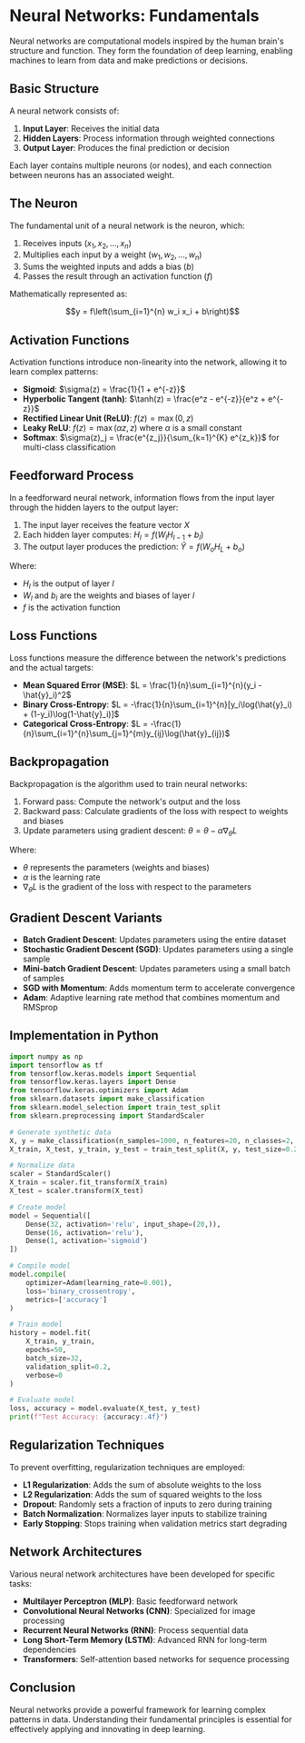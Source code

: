 
# Neural Networks: Fundamentals

Neural networks are computational models inspired by the human brain's structure and function. They form the foundation of deep learning, enabling machines to learn from data and make predictions or decisions.

## Basic Structure

A neural network consists of:

1. **Input Layer**: Receives the initial data
2. **Hidden Layers**: Process information through weighted connections
3. **Output Layer**: Produces the final prediction or decision

Each layer contains multiple neurons (or nodes), and each connection between neurons has an associated weight.

## The Neuron

The fundamental unit of a neural network is the neuron, which:

1. Receives inputs ($x_1, x_2, ..., x_n$)
2. Multiplies each input by a weight ($w_1, w_2, ..., w_n$)
3. Sums the weighted inputs and adds a bias ($b$)
4. Passes the result through an activation function ($f$)

Mathematically represented as:

$$y = f\left(\sum_{i=1}^{n} w_i x_i + b\right)$$

## Activation Functions

Activation functions introduce non-linearity into the network, allowing it to learn complex patterns:

- **Sigmoid**: $\sigma(z) = \frac{1}{1 + e^{-z}}$
- **Hyperbolic Tangent (tanh)**: $\tanh(z) = \frac{e^z - e^{-z}}{e^z + e^{-z}}$
- **Rectified Linear Unit (ReLU)**: $f(z) = \max(0, z)$
- **Leaky ReLU**: $f(z) = \max(\alpha z, z)$ where $\alpha$ is a small constant
- **Softmax**: $\sigma(z)_j = \frac{e^{z_j}}{\sum_{k=1}^{K} e^{z_k}}$ for multi-class classification

## Feedforward Process

In a feedforward neural network, information flows from the input layer through the hidden layers to the output layer:

1. The input layer receives the feature vector $X$
2. Each hidden layer computes: $H_l = f(W_l H_{l-1} + b_l)$
3. The output layer produces the prediction: $\hat{Y} = f(W_o H_L + b_o)$

Where:
- $H_l$ is the output of layer $l$
- $W_l$ and $b_l$ are the weights and biases of layer $l$
- $f$ is the activation function

## Loss Functions

Loss functions measure the difference between the network's predictions and the actual targets:

- **Mean Squared Error (MSE)**: $L = \frac{1}{n}\sum_{i=1}^{n}(y_i - \hat{y}_i)^2$
- **Binary Cross-Entropy**: $L = -\frac{1}{n}\sum_{i=1}^{n}[y_i\log(\hat{y}_i) + (1-y_i)\log(1-\hat{y}_i)]$
- **Categorical Cross-Entropy**: $L = -\frac{1}{n}\sum_{i=1}^{n}\sum_{j=1}^{m}y_{ij}\log(\hat{y}_{ij})$

## Backpropagation

Backpropagation is the algorithm used to train neural networks:

1. Forward pass: Compute the network's output and the loss
2. Backward pass: Calculate gradients of the loss with respect to weights and biases
3. Update parameters using gradient descent: $\theta = \theta - \alpha \nabla_{\theta}L$

Where:
- $\theta$ represents the parameters (weights and biases)
- $\alpha$ is the learning rate
- $\nabla_{\theta}L$ is the gradient of the loss with respect to the parameters

## Gradient Descent Variants

- **Batch Gradient Descent**: Updates parameters using the entire dataset
- **Stochastic Gradient Descent (SGD)**: Updates parameters using a single sample
- **Mini-batch Gradient Descent**: Updates parameters using a small batch of samples
- **SGD with Momentum**: Adds momentum term to accelerate convergence
- **Adam**: Adaptive learning rate method that combines momentum and RMSprop

## Implementation in Python

```python
import numpy as np
import tensorflow as tf
from tensorflow.keras.models import Sequential
from tensorflow.keras.layers import Dense
from tensorflow.keras.optimizers import Adam
from sklearn.datasets import make_classification
from sklearn.model_selection import train_test_split
from sklearn.preprocessing import StandardScaler

# Generate synthetic data
X, y = make_classification(n_samples=1000, n_features=20, n_classes=2, random_state=42)
X_train, X_test, y_train, y_test = train_test_split(X, y, test_size=0.2, random_state=42)

# Normalize data
scaler = StandardScaler()
X_train = scaler.fit_transform(X_train)
X_test = scaler.transform(X_test)

# Create model
model = Sequential([
    Dense(32, activation='relu', input_shape=(20,)),
    Dense(16, activation='relu'),
    Dense(1, activation='sigmoid')
])

# Compile model
model.compile(
    optimizer=Adam(learning_rate=0.001),
    loss='binary_crossentropy',
    metrics=['accuracy']
)

# Train model
history = model.fit(
    X_train, y_train,
    epochs=50,
    batch_size=32,
    validation_split=0.2,
    verbose=0
)

# Evaluate model
loss, accuracy = model.evaluate(X_test, y_test)
print(f"Test Accuracy: {accuracy:.4f}")
```

## Regularization Techniques

To prevent overfitting, regularization techniques are employed:

- **L1 Regularization**: Adds the sum of absolute weights to the loss
- **L2 Regularization**: Adds the sum of squared weights to the loss
- **Dropout**: Randomly sets a fraction of inputs to zero during training
- **Batch Normalization**: Normalizes layer inputs to stabilize training
- **Early Stopping**: Stops training when validation metrics start degrading

## Network Architectures

Various neural network architectures have been developed for specific tasks:

- **Multilayer Perceptron (MLP)**: Basic feedforward network
- **Convolutional Neural Networks (CNN)**: Specialized for image processing
- **Recurrent Neural Networks (RNN)**: Process sequential data
- **Long Short-Term Memory (LSTM)**: Advanced RNN for long-term dependencies
- **Transformers**: Self-attention based networks for sequence processing

## Conclusion

Neural networks provide a powerful framework for learning complex patterns in data. Understanding their fundamental principles is essential for effectively applying and innovating in deep learning.

